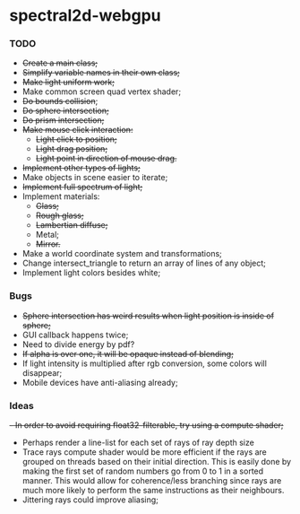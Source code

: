 # spectral2d-webgpu

### TODO
- ~~Create a main class;~~
- ~~Simplify variable names in their own class;~~
- ~~Make light uniform work;~~
- Make common screen quad vertex shader;
- ~~Do bounds collision~~;
- ~~Do sphere intersection;~~
- ~~Do prism intersection;~~
- ~~Make mouse click interaction:~~
  - ~~Light click to position;~~
  - ~~Light drag position;~~
  - ~~Light point in direction of mouse drag.~~
- ~~Implement other types of lights;~~
- Make objects in scene easier to iterate;
- ~~Implement full spectrum of light;~~
- Implement materials:
  - ~~Glass;~~
  - ~~Rough glass;~~
  - ~~Lambertian diffuse;~~
  - Metal;
  - ~~Mirror.~~
- Make a world coordinate system and transformations;
- Change intersect_triangle to return an array of lines of any object;
- Implement light colors besides white;

### Bugs
- ~~Sphere intersection has weird results when light position is inside of sphere;~~
- GUI callback happens twice;
- Need to divide energy by pdf?
- ~~If alpha is over one, it will be opaque instead of blending;~~
- If light intensity is multiplied after rgb conversion, some colors will disappear;
- Mobile devices have anti-aliasing already;

### Ideas
~~- In order to avoid requiring float32-filterable, try using a compute shader;~~
- Perhaps render a line-list for each set of rays of ray depth size
- Trace rays compute shader would be more efficient if the rays are grouped on threads based on their initial direction. This is easily done by making the first set of random numbers go from 0 to 1 in a sorted manner. This would allow for coherence/less branching since rays are much more likely to perform the same instructions as their neighbours.
- Jittering rays could improve aliasing;
